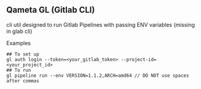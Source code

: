 ## Qameta GL (Gitlab CLI)

cli util designed to run Gitlab Pipelines with passing ENV variables (missing in glab cli)

Examples

```shell
## To set up
gl auth login --token=<your_gitlab_token> --project-id=<your_project_id>
## To run
gl pipeline run --env VERSION=1.1.2,ARCH=amd64 // DO NOT use spaces after commas
```